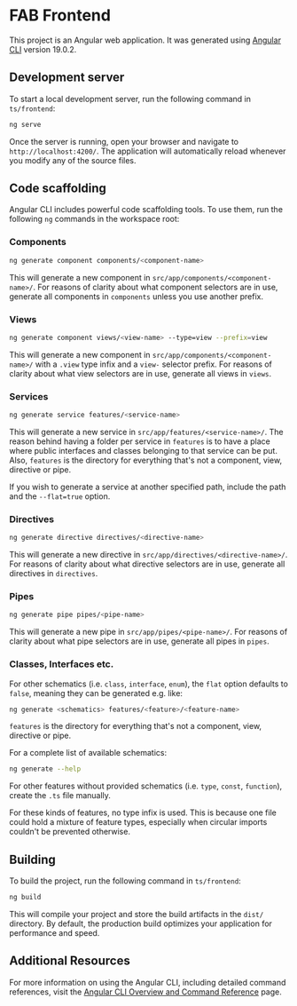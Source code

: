 # FAB Frontend

This project is an Angular web application. It was generated using [Angular CLI](https://github.com/angular/angular-cli) version 19.0.2.

## Development server

To start a local development server, run the following command in `ts/frontend`:

```bash
ng serve
```

Once the server is running, open your browser and navigate to `http://localhost:4200/`. The application will automatically reload whenever you modify any of the source files.

## Code scaffolding

Angular CLI includes powerful code scaffolding tools. To use them, run the following `ng` commands in the workspace root:

### Components

```bash
ng generate component components/<component-name>
```

This will generate a new component in `src/app/components/<component-name>/`. For reasons of clarity about what component selectors are in use, generate all components in `components` unless you use another prefix.

### Views

```bash
ng generate component views/<view-name> --type=view --prefix=view
```

This will generate a new component in `src/app/components/<component-name>/` with a `.view` type infix and a `view-` selector prefix. For reasons of clarity about what view selectors are in use, generate all views in `views`.

### Services

```bash
ng generate service features/<service-name>
```

This will generate a new service in `src/app/features/<service-name>/`. The reason behind having a folder per service in `features` is to have a place where public interfaces and classes belonging to that service can be put. Also, `features` is the directory for everything that's not a component, view, directive or pipe.

If you wish to generate a service at another specified path, include the path and the `--flat=true` option.

### Directives

```bash
ng generate directive directives/<directive-name>
```

This will generate a new directive in `src/app/directives/<directive-name>/`. For reasons of clarity about what directive selectors are in use, generate all directives in `directives`.

### Pipes

```bash
ng generate pipe pipes/<pipe-name>
```

This will generate a new pipe in `src/app/pipes/<pipe-name>/`. For reasons of clarity about what pipe selectors are in use, generate all pipes in `pipes`.

### Classes, Interfaces etc.

For other schematics (i.e. `class`, `interface`, `enum`), the `flat` option defaults to `false`, meaning they can be generated e.g. like:

```bash
ng generate <schematics> features/<feature>/<feature-name>
```

`features` is the directory for everything that's not a component, view, directive or pipe.

For a complete list of available schematics:

```bash
ng generate --help
```

For other features without provided schematics (i.e. `type`, `const`, `function`), create the `.ts` file manually.

For these kinds of features, no type infix is used. This is because one file could hold a mixture of feature types, especially when circular imports couldn't be prevented otherwise.


## Building

To build the project, run the following command in `ts/frontend`:

```bash
ng build
```

This will compile your project and store the build artifacts in the `dist/` directory. By default, the production build optimizes your application for performance and speed.

## Additional Resources

For more information on using the Angular CLI, including detailed command references, visit the [Angular CLI Overview and Command Reference](https://angular.dev/tools/cli) page.
